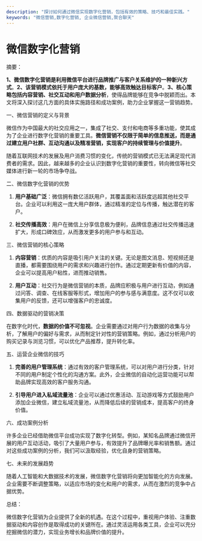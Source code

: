 ```yaml
---
description: "探讨如何通过微信实现数字化营销，包括有效的策略、技巧和最佳实践。"
keywords: "微信营销,数字化营销, 企业微信营销,聚合聊天"
---
```

# 微信数字化营销

摘要： 

**1、微信数字化营销是利用微信平台进行品牌推广与客户关系维护的一种新兴方式**。**2、该营销模式依托于用户庞大的基数，能够高效触达目标客户**。**3、核心策略包括内容营销、社交互动和用户数据分析**，使得品牌能够在竞争中脱颖而出。本文将深入探讨这几方面的具体实施路径和成功案例，助力企业掌握这一营销趋势。

一、微信营销的定义与背景

微信作为中国最大的社交应用之一，集成了社交、支付和电商等多重功能，使其成为了企业进行数字化营销的重要工具。**微信营销不仅限于简单的信息推送，而是通过建立用户社群、互动沟通以及精准营销，实现客户的持续管理与价值提升**。

随着互联网技术的发展及用户消费习惯的变化，传统的营销模式已无法满足现代消费者的需求。因此，越来越多的企业认识到数字化营销的重要性，转向微信等社交媒体进行新一轮的市场争夺战。

二、微信数字化营销的优势

1. **用户基础广泛**：微信拥有数亿活跃用户，其覆盖面和活跃度远超其他社交平台。企业可以利用这一庞大用户群体，通过精准的定位与传播，触达潜在的客户。

2. **社交传播高效**：用户在微信上分享信息极为便利，品牌信息通过社交传播迅速扩大，形成口碑效应，从而激发更多的用户参与和互动。

三、微信营销的核心策略

1. **内容营销**：优质的内容是吸引用户关注的关键。无论是图文消息、短视频还是直播，都需要围绕用户的需求和兴趣进行创作。通过定期更新有价值的内容，企业可以提高用户粘性，进而推动销售。

2. **用户互动**：社交行为是微信营销的本质，品牌应积极与用户进行互动，例如通过问答、调查、在线客服等形式，增加用户的参与感与满意度。这不仅可以收集用户的反馈，还可以增强客户的忠诚度。

四、数据驱动的营销决策

在数字化时代，**数据的价值不可忽视**。企业需要通过对用户行为数据的收集与分析，了解用户的偏好与需求，从而制定针对性的营销策略。例如，通过分析用户的购买记录与浏览习惯，可以优化产品推荐，提升转化率。

五、运营企业微信的技巧

1. **完善的用户管理系统**：通过有效的客户管理系统，可以对用户进行分类，针对不同的用户制定个性化的沟通方案。此外，企业微信的自动化运营功能可以帮助品牌实现高效的客户服务沟通。

2. **引导用户进入私域流量池**：企业可以通过优惠活动、互动游戏等方式鼓励用户添加企业微信，建立私域流量池，从而降低后续的营销成本，提高客户的终身价值。

六、成功案例分析

许多企业已经借助微信平台成功实现了数字化转型。例如，某知名品牌通过微信开展的用户互动活动，吸引了大量用户参与，有效提升了品牌曝光率和销售额。通过对这些成功案例的分析，我们可以汲取经验，优化自身的营销策略。

七、未来的发展趋势

随着人工智能和大数据技术的发展，微信数字化营销将向更加智能化的方向发展。企业需要不断调整策略，以适应市场的变化和用户的需求，从而在激烈的竞争中占据优势。

总结：

微信数字化营销为企业提供了全新的机遇。在这个过程中，重视用户体验、注重数据驱动和内容创作是取得成功的关键所在。通过灵活运用各类工具，企业可以充分挖掘微信的潜力，实现业务增长和品牌价值的提升。
